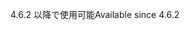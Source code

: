 <span data-ttu-id="7eaeb-101">4.6.2 以降で使用可能</span><span class="sxs-lookup"><span data-stu-id="7eaeb-101">Available since 4.6.2</span></span>